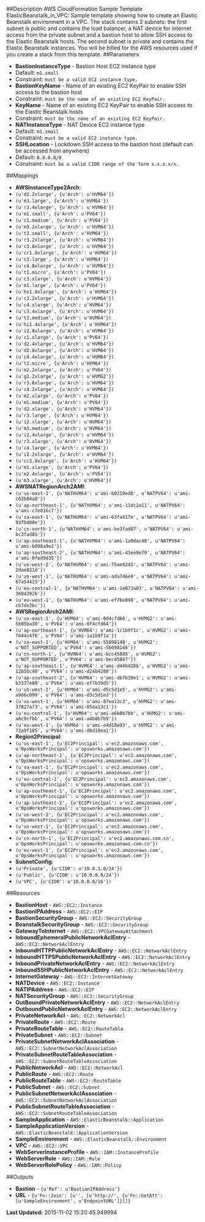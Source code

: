 ##Description
AWS CloudFormation Sample Template ElasticBeanstalk_in_VPC: Sample template showing how to create an Elastic Beanstalk environment in a VPC. The stack contains 2 subnets: the first subnet is public and contains the load balancer, a NAT device for internet access from the private subnet and a bastion host to allow SSH access to the Elastic Beanstalk hosts. The second subnet is private and contains the Elastic Beanstalk instances. You will be billed for the AWS resources used if you create a stack from this template.
##Parameters
 * **BastionInstanceType** - Bastion Host EC2 instance type
  * Default: `m1.small`
  * Constraint: `must be a valid EC2 instance type.`
 * **BastionKeyName** - Name of an existing EC2 KeyPair to enable SSH access to the bastion host
  * Constraint: `must be the name of an existing EC2 KeyPair.`
 * **KeyName** - Name of an existing EC2 KeyPair to enable SSH access to the Elastic Beanstalk hosts
  * Constraint: `must be the name of an existing EC2 KeyPair.`
 * **NATInstanceType** - NAT Device EC2 instance type
  * Default: `m1.small`
  * Constraint: `must be a valid EC2 instance type.`
 * **SSHLocation** - Lockdown SSH access to the bastion host (default can be accessed from anywhere)
  * Default: `0.0.0.0/0`
  * Constraint: `must be a valid CIDR range of the form x.x.x.x/x.`


##Mappings
 * **AWSInstanceType2Arch**:
  * `(u'd2.2xlarge', {u'Arch': u'HVM64'})`
  * `(u'm3.large', {u'Arch': u'HVM64'})`
  * `(u'r3.4xlarge', {u'Arch': u'HVM64'})`
  * `(u'm1.small', {u'Arch': u'PV64'})`
  * `(u'c1.medium', {u'Arch': u'PV64'})`
  * `(u'm3.2xlarge', {u'Arch': u'HVM64'})`
  * `(u't2.small', {u'Arch': u'HVM64'})`
  * `(u'r3.2xlarge', {u'Arch': u'HVM64'})`
  * `(u'c3.8xlarge', {u'Arch': u'HVM64'})`
  * `(u'cr1.8xlarge', {u'Arch': u'HVM64'})`
  * `(u'c3.large', {u'Arch': u'HVM64'})`
  * `(u'c4.8xlarge', {u'Arch': u'HVM64'})`
  * `(u't1.micro', {u'Arch': u'PV64'})`
  * `(u'c3.xlarge', {u'Arch': u'HVM64'})`
  * `(u'm1.large', {u'Arch': u'PV64'})`
  * `(u'hs1.8xlarge', {u'Arch': u'HVM64'})`
  * `(u'c3.2xlarge', {u'Arch': u'HVM64'})`
  * `(u'c4.xlarge', {u'Arch': u'HVM64'})`
  * `(u'c3.4xlarge', {u'Arch': u'HVM64'})`
  * `(u't2.medium', {u'Arch': u'HVM64'})`
  * `(u'hi1.4xlarge', {u'Arch': u'HVM64'})`
  * `(u'i2.8xlarge', {u'Arch': u'HVM64'})`
  * `(u'c1.xlarge', {u'Arch': u'PV64'})`
  * `(u'd2.4xlarge', {u'Arch': u'HVM64'})`
  * `(u'd2.8xlarge', {u'Arch': u'HVM64'})`
  * `(u'c4.4xlarge', {u'Arch': u'HVM64'})`
  * `(u't2.micro', {u'Arch': u'HVM64'})`
  * `(u'm2.2xlarge', {u'Arch': u'PV64'})`
  * `(u'g2.2xlarge', {u'Arch': u'HVMG2'})`
  * `(u'r3.8xlarge', {u'Arch': u'HVM64'})`
  * `(u'c4.2xlarge', {u'Arch': u'HVM64'})`
  * `(u'm2.xlarge', {u'Arch': u'PV64'})`
  * `(u'm1.medium', {u'Arch': u'PV64'})`
  * `(u'd2.xlarge', {u'Arch': u'HVM64'})`
  * `(u'r3.large', {u'Arch': u'HVM64'})`
  * `(u'i2.xlarge', {u'Arch': u'HVM64'})`
  * `(u'm3.medium', {u'Arch': u'HVM64'})`
  * `(u'i2.4xlarge', {u'Arch': u'HVM64'})`
  * `(u'r3.xlarge', {u'Arch': u'HVM64'})`
  * `(u'c4.large', {u'Arch': u'HVM64'})`
  * `(u'i2.2xlarge', {u'Arch': u'HVM64'})`
  * `(u'cc2.8xlarge', {u'Arch': u'HVM64'})`
  * `(u'm1.xlarge', {u'Arch': u'PV64'})`
  * `(u'm2.4xlarge', {u'Arch': u'PV64'})`
  * `(u'm3.xlarge', {u'Arch': u'HVM64'})`
 * **AWSNATRegionArch2AMI**:
  * `(u'us-east-1', {u'NATHVM64': u'ami-b0210ed8', u'NATPV64': u'ami-c02b04a8'})`
  * `(u'ap-northeast-1', {u'NATHVM64': u'ami-11dc2a11', u'NATPV64': u'ami-c7e016c7'})`
  * `(u'sa-east-1', {u'NATHVM64': u'ami-63fa417e', u'NATPV64': u'ami-93fb408e'})`
  * `(u'cn-north-1', {u'NATHVM64': u'ami-be3fad87', u'NATPV64': u'ami-bc3fad85'})`
  * `(u'ap-southeast-1', {u'NATHVM64': u'ami-1a9dac48', u'NATPV64': u'ami-b098a9e2'})`
  * `(u'ap-southeast-2', {u'NATHVM64': u'ami-43ee9e79', u'NATPV64': u'ami-0fed9d35'})`
  * `(u'us-west-2', {u'NATHVM64': u'ami-75ae8245', u'NATPV64': u'ami-2dae821d'})`
  * `(u'us-west-1', {u'NATHVM64': u'ami-ada746e9', u'NATPV64': u'ami-67a54423'})`
  * `(u'eu-central-1', {u'NATHVM64': u'ami-1e073a03', u'NATPV64': u'ami-3604392b'})`
  * `(u'eu-west-1', {u'NATHVM64': u'ami-ef76e898', u'NATPV64': u'ami-cb7de3bc'})`
 * **AWSRegionArch2AMI**:
  * `(u'us-east-1', {u'HVM64': u'ami-0d4cfd66', u'HVMG2': u'ami-5b05ba30', u'PV64': u'ami-0f4cfd64'})`
  * `(u'ap-northeast-1', {u'HVM64': u'ami-1c1b9f1c', u'HVMG2': u'ami-f644c4f6', u'PV64': u'ami-1a1b9f1a'})`
  * `(u'sa-east-1', {u'HVM64': u'ami-55098148', u'HVMG2': u'NOT_SUPPORTED', u'PV64': u'ami-5b098146'})`
  * `(u'cn-north-1', {u'HVM64': u'ami-bcc45885', u'HVMG2': u'NOT_SUPPORTED', u'PV64': u'ami-bec45887'})`
  * `(u'ap-southeast-1', {u'HVM64': u'ami-d44b4286', u'HVMG2': u'ami-12b5bc40', u'PV64': u'ami-d24b4280'})`
  * `(u'ap-southeast-2', {u'HVM64': u'ami-db7b39e1', u'HVMG2': u'ami-b3337e89', u'PV64': u'ami-ef7b39d5'})`
  * `(u'us-west-2', {u'HVM64': u'ami-d5c5d1e5', u'HVMG2': u'ami-a9d6c099', u'PV64': u'ami-d3c5d1e3'})`
  * `(u'us-west-1', {u'HVM64': u'ami-87ea13c3', u'HVMG2': u'ami-37827a73', u'PV64': u'ami-85ea13c1'})`
  * `(u'eu-central-1', {u'HVM64': u'ami-a6b0b7bb', u'HVMG2': u'ami-a6c9cfbb', u'PV64': u'ami-a4b0b7b9'})`
  * `(u'eu-west-1', {u'HVM64': u'ami-e4d18e93', u'HVMG2': u'ami-72a9f105', u'PV64': u'ami-d6d18ea1'})`
 * **Region2Principal**:
  * `(u'us-east-1', {u'EC2Principal': u'ec2.amazonaws.com', u'OpsWorksPrincipal': u'opsworks.amazonaws.com'})`
  * `(u'ap-northeast-1', {u'EC2Principal': u'ec2.amazonaws.com', u'OpsWorksPrincipal': u'opsworks.amazonaws.com'})`
  * `(u'sa-east-1', {u'EC2Principal': u'ec2.amazonaws.com', u'OpsWorksPrincipal': u'opsworks.amazonaws.com'})`
  * `(u'eu-central-1', {u'EC2Principal': u'ec2.amazonaws.com', u'OpsWorksPrincipal': u'opsworks.amazonaws.com'})`
  * `(u'ap-southeast-1', {u'EC2Principal': u'ec2.amazonaws.com', u'OpsWorksPrincipal': u'opsworks.amazonaws.com'})`
  * `(u'ap-southeast-2', {u'EC2Principal': u'ec2.amazonaws.com', u'OpsWorksPrincipal': u'opsworks.amazonaws.com'})`
  * `(u'us-west-2', {u'EC2Principal': u'ec2.amazonaws.com', u'OpsWorksPrincipal': u'opsworks.amazonaws.com'})`
  * `(u'us-west-1', {u'EC2Principal': u'ec2.amazonaws.com', u'OpsWorksPrincipal': u'opsworks.amazonaws.com'})`
  * `(u'cn-north-1', {u'EC2Principal': u'ec2.amazonaws.com.cn', u'OpsWorksPrincipal': u'opsworks.amazonaws.com.cn'})`
  * `(u'eu-west-1', {u'EC2Principal': u'ec2.amazonaws.com', u'OpsWorksPrincipal': u'opsworks.amazonaws.com'})`
 * **SubnetConfig**:
  * `(u'Private', {u'CIDR': u'10.0.1.0/24'})`
  * `(u'Public', {u'CIDR': u'10.0.0.0/24'})`
  * `(u'VPC', {u'CIDR': u'10.0.0.0/16'})`


##Resources
 * **BastionHost** - `AWS::EC2::Instance`
 * **BastionIPAddress** - `AWS::EC2::EIP`
 * **BastionSecurityGroup** - `AWS::EC2::SecurityGroup`
 * **BeanstalkSecurityGroup** - `AWS::EC2::SecurityGroup`
 * **GatewayToInternet** - `AWS::EC2::VPCGatewayAttachment`
 * **InboundEphemeralPublicNetworkAclEntry** - `AWS::EC2::NetworkAclEntry`
 * **InboundHTTPPublicNetworkAclEntry** - `AWS::EC2::NetworkAclEntry`
 * **InboundHTTPSPublicNetworkAclEntry** - `AWS::EC2::NetworkAclEntry`
 * **InboundPrivateNetworkAclEntry** - `AWS::EC2::NetworkAclEntry`
 * **InboundSSHPublicNetworkAclEntry** - `AWS::EC2::NetworkAclEntry`
 * **InternetGateway** - `AWS::EC2::InternetGateway`
 * **NATDevice** - `AWS::EC2::Instance`
 * **NATIPAddress** - `AWS::EC2::EIP`
 * **NATSecurityGroup** - `AWS::EC2::SecurityGroup`
 * **OutBoundPrivateNetworkAclEntry** - `AWS::EC2::NetworkAclEntry`
 * **OutboundPublicNetworkAclEntry** - `AWS::EC2::NetworkAclEntry`
 * **PrivateNetworkAcl** - `AWS::EC2::NetworkAcl`
 * **PrivateRoute** - `AWS::EC2::Route`
 * **PrivateRouteTable** - `AWS::EC2::RouteTable`
 * **PrivateSubnet** - `AWS::EC2::Subnet`
 * **PrivateSubnetNetworkAclAssociation** - `AWS::EC2::SubnetNetworkAclAssociation`
 * **PrivateSubnetRouteTableAssociation** - `AWS::EC2::SubnetRouteTableAssociation`
 * **PublicNetworkAcl** - `AWS::EC2::NetworkAcl`
 * **PublicRoute** - `AWS::EC2::Route`
 * **PublicRouteTable** - `AWS::EC2::RouteTable`
 * **PublicSubnet** - `AWS::EC2::Subnet`
 * **PublicSubnetNetworkAclAssociation** - `AWS::EC2::SubnetNetworkAclAssociation`
 * **PublicSubnetRouteTableAssociation** - `AWS::EC2::SubnetRouteTableAssociation`
 * **SampleApplication** - `AWS::ElasticBeanstalk::Application`
 * **SampleApplicationVersion** - `AWS::ElasticBeanstalk::ApplicationVersion`
 * **SampleEnvironment** - `AWS::ElasticBeanstalk::Environment`
 * **VPC** - `AWS::EC2::VPC`
 * **WebServerInstanceProfile** - `AWS::IAM::InstanceProfile`
 * **WebServerRole** - `AWS::IAM::Role`
 * **WebServerRolePolicy** - `AWS::IAM::Policy`


##Outputs
 * **Bastion** - `{u'Ref': u'BastionIPAddress'}`
 * **URL** - `{u'Fn::Join': [u'', [u'http://', {u'Fn::GetAtt': [u'SampleEnvironment', u'EndpointURL']}]]}`


**Last Updated:** 2015-11-02 15:20:45.949994
